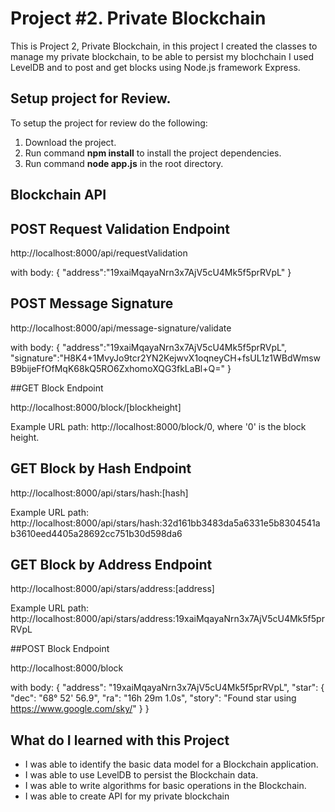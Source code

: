 # Project #2. Private Blockchain

This is Project 2, Private Blockchain, in this project I created the classes to manage my private blockchain, to be able to persist my blochchain I used LevelDB and to post and get blocks using Node.js framework Express.

## Setup project for Review.

To setup the project for review do the following:
1. Download the project.
2. Run command __npm install__ to install the project dependencies.
3. Run command __node app.js__ in the root directory.

## Blockchain API

## POST Request Validation Endpoint

http://localhost:8000/api/requestValidation

with body:
{ 
	"address":"19xaiMqayaNrn3x7AjV5cU4Mk5f5prRVpL" 
}

## POST Message Signature

http://localhost:8000/api/message-signature/validate

with body:
{
	"address":"19xaiMqayaNrn3x7AjV5cU4Mk5f5prRVpL",
	"signature":"H8K4+1MvyJo9tcr2YN2KejwvX1oqneyCH+fsUL1z1WBdWmswB9bijeFfOfMqK68kQ5RO6ZxhomoXQG3fkLaBl+Q="
}

##GET Block Endpoint

http://localhost:8000/block/[blockheight]

Example URL path:
http://localhost:8000/block/0, where '0' is the block height.

## GET Block by Hash Endpoint

http://localhost:8000/api/stars/hash:[hash]

Example URL path:
http://localhost:8000/api/stars/hash:32d161bb3483da5a6331e5b8304541ab3610eed4405a28692cc751b30d598da6

## GET Block by Address Endpoint

http://localhost:8000/api/stars/address:[address]

Example URL path:
http://localhost:8000/api/stars/address:19xaiMqayaNrn3x7AjV5cU4Mk5f5prRVpL

##POST Block Endpoint

http://localhost:8000/block

with body:
{
    "address": "19xaiMqayaNrn3x7AjV5cU4Mk5f5prRVpL",
    "star": {
                "dec": "68° 52' 56.9",
                "ra": "16h 29m 1.0s",
                "story": "Found star using https://www.google.com/sky/"
            }
}


## What do I learned with this Project

* I was able to identify the basic data model for a Blockchain application.
* I was able to use LevelDB to persist the Blockchain data.
* I was able to write algorithms for basic operations in the Blockchain.
* I was able to create API for my private blockchain
